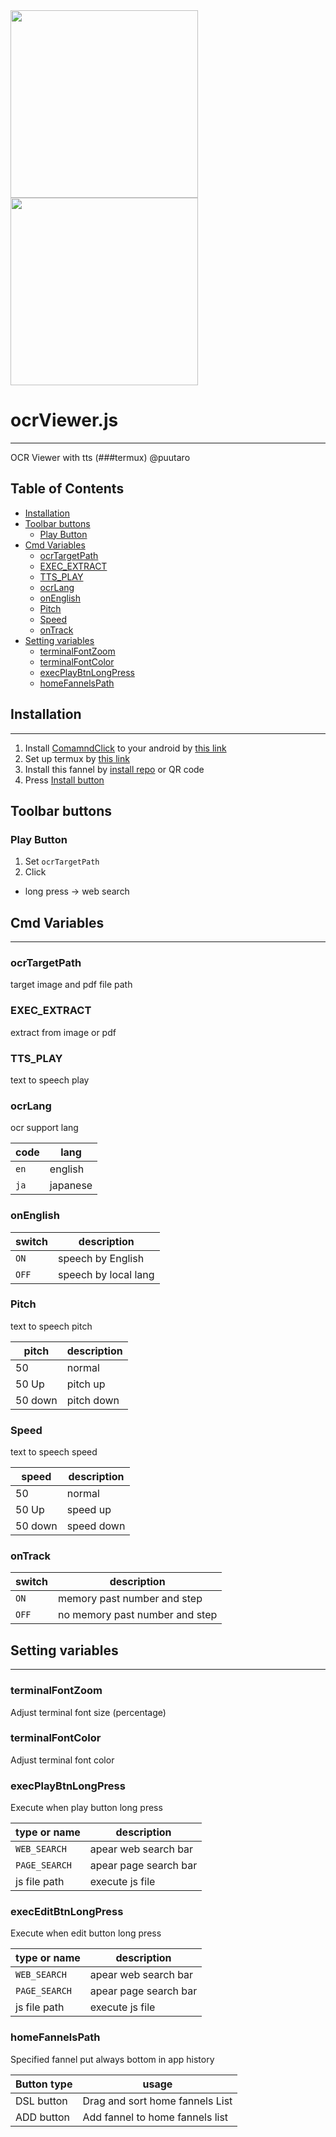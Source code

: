 
<div><img src="https://github.com/puutaro/ocrViewer/assets/55217593/f3dee7b9-7dd6-4208-8989-2334238fed42" width="300">  </div>
  
<div><img src="https://github.com/puutaro/selectTyper/assets/55217593/555e8f5f-656a-4faf-bb76-f663c01cfe47" width="300"></div> 


# ocrViewer.js
----------------

OCR Viewer with tts (###termux) @puutaro


Table of Contents
-------
<!-- vim-markdown-toc GFM --> 
* [Installation](#installation)
* [Toolbar buttons](#toolbar-buttons)
	* [Play Button](#play-button)
* [Cmd Variables](#cmd-variables)
	* [ocrTargetPath](#ocrtargetpath)
	* [EXEC_EXTRACT](#exec_extract)
	* [TTS_PLAY](#tts_play)
	* [ocrLang](#ocrlang)
	* [onEnglish](#onenglish)
	* [Pitch](#pitch)
	* [Speed](#speed)
	* [onTrack](#ontrack)
* [Setting variables](#setting-variables)
	* [terminalFontZoom](#terminalfontzoom)
	* [terminalFontColor](#terminalfontcolor)
	* [execPlayBtnLongPress](#execplaybtnlongpress)
	* [homeFannelsPath](#homefannelspath)

## Installation
---------------------

1. Install [ComamndClick](https://github.com/puutaro/CommandClick) to your android by [this link](https://github.com/puutaro/CommandClick#app-installation)
2. Set up termux by [this link](https://github.com/puutaro/CommandClick/blob/master/USAGE.md#termux-setting)
3. Install this fannel by [install repo](https://github.com/puutaro/CommandClick/blob/master/USAGE.md#install-fannel) or QR code
4. Press [Install button](#install)


## Toolbar buttons

### Play Button

1. Set `ocrTargetPath`
2. Click

- long press -> web search

## Cmd Variables
--------

### ocrTargetPath 
target image and pdf file path

### EXEC_EXTRACT 
extract from image or pdf

### TTS_PLAY 
text to speech play

### ocrLang
ocr support lang

| code | lang |
| -------- | -------- |
| `en` | english |
| `ja` | japanese |

### onEnglish

| switch | description |
| ------ | --------- |
| `ON` | speech by English |
| `OFF` | speech by local lang |

### Pitch
text to speech pitch

| pitch | description |
| ------ | --------- |
| 50 | normal |
| 50 Up | pitch up |
| 50 down | pitch down |

### Speed
text to speech speed

| speed | description |
| ------ | --------- |
| 50 | normal |
| 50 Up | speed up |
| 50 down | speed down |

### onTrack

| switch | description |
| ------ | --------- |
| `ON` | memory past number and step |
| `OFF` | no memory past number and step |


## Setting variables
---------

### terminalFontZoom 
Adjust terminal font size (percentage)

### terminalFontColor
Adjust terminal font color

### execPlayBtnLongPress
Execute when play button long press

| type or name | description |
| ------- | ------- |
| `WEB_SEARCH` | apear web search bar |
| `PAGE_SEARCH` | apear page search bar |
| js file path | execute js file |


### execEditBtnLongPress
Execute when edit button long press

| type or name | description |
| ------- | ------- |
| `WEB_SEARCH` | apear web search bar |
| `PAGE_SEARCH` | apear page search bar |
| js file path | execute js file |

### homeFannelsPath
Specified fannel put always bottom in app history 

| Button type | usage | 
| --------- | --------- |
| DSL button | Drag and sort home fannels List |
| ADD button | Add fannel to home fannels list |
